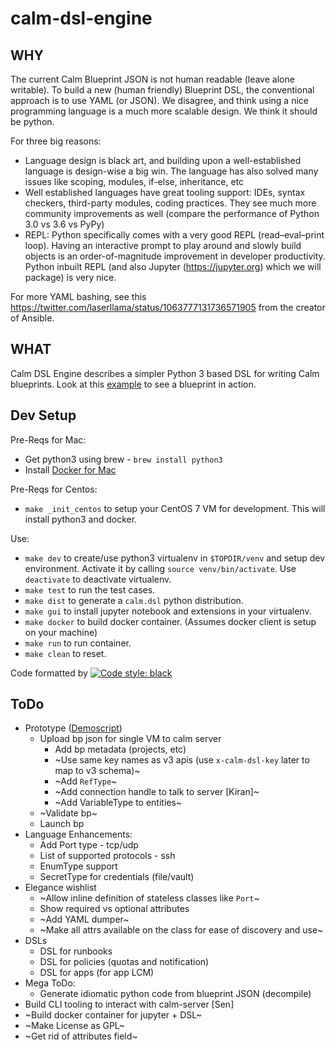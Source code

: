 # calm-dsl-engine

## WHY

The current Calm Blueprint JSON is not human readable (leave alone writable).
To build a new (human friendly) Blueprint DSL, the conventional approach is to use YAML (or JSON). We disagree, and think using a nice programming language is a much more scalable design. We think it should be python.

For three big reasons:
 - Language design is black art, and building upon a well-established language is design-wise a big win. The language has also solved many issues like scoping, modules, if-else, inheritance, etc
 - Well established languages have great tooling support: IDEs, syntax checkers, third-party modules, coding practices. They see much more community improvements as well (compare the performance of Python 3.0 vs 3.6 vs PyPy)
 - REPL: Python specifically comes with a very good REPL (read–eval–print loop). Having an interactive prompt to play around and slowly build objects is an order-of-magnitude improvement in developer productivity. Python inbuilt REPL (and also Jupyter (https://jupyter.org) which we will package) is very nice.

For more YAML bashing, see this https://twitter.com/laserllama/status/1063777131736571905 from the creator of Ansible.

## WHAT

Calm DSL Engine describes a simpler Python 3 based DSL for writing Calm blueprints.
Look at this [example](https://github.com/ideadevice/calm-dsl-engine/blob/master/tests/single_vm_example/test_single_vm_bp.py) to see a blueprint in action.

## Dev Setup

Pre-Reqs for Mac:
 - Get python3 using brew - `brew install python3`
 - Install [Docker for Mac](https://hub.docker.com/editions/community/docker-ce-desktop-mac)

Pre-Reqs for Centos:
 - `make _init_centos` to setup your CentOS 7 VM for development. This will install python3 and docker.

Use:
 - `make dev` to create/use python3 virtualenv in `$TOPDIR/venv` and setup dev environment. Activate it by calling `source venv/bin/activate`. Use `deactivate` to deactivate virtualenv.
 - `make test` to run the test cases.
 - `make dist` to generate a `calm.dsl` python distribution.
 - `make gui` to install jupyter notebook and extensions in your virtualenv.
 - `make docker` to build docker container. (Assumes docker client is setup on your machine)
 - `make run` to run container.
 - `make clean` to reset.

Code formatted by [![Code style: black](https://img.shields.io/badge/code%20style-black-000000.svg)](https://github.com/ambv/black)

## ToDo

 - Prototype ([Demoscript](https://docs.google.com/document/d/1Psr8wPD73xCV6r3ILMEIx4Zf-nlN8H2kzMfGWO2A8_Q/edit))
   - Upload bp json for single VM to calm server
     - Add bp metadata (projects, etc)
     - ~Use same key names as v3 apis (use `x-calm-dsl-key` later to map to v3 schema)~
     - ~Add `RefType`~
     - ~Add connection handle to talk to server [Kiran]~
     - ~Add VariableType to entities~
   - ~Validate bp~
   - Launch bp
 - Language Enhancements:
   - Add Port type - tcp/udp
   - List of supported protocols - ssh
   - EnumType support
   - SecretType for credentials (file/vault)
 - Elegance wishlist
   - ~Allow inline definition of stateless classes like `Port`~
   - Show required vs optional attributes
   - ~Add YAML dumper~
   - ~Make all attrs available on the class for ease of discovery and use~
 - DSLs
   - DSL for runbooks
   - DSL for policies (quotas and notification)
   - DSL for apps (for app LCM)
 - Mega ToDo:
   - Generate idiomatic python code from blueprint JSON (decompile)
 - Build CLI tooling to interact with calm-server [Sen]
 - ~Build docker container for jupyter + DSL~
 - ~Make License as GPL~
 - ~Get rid of attributes field~
